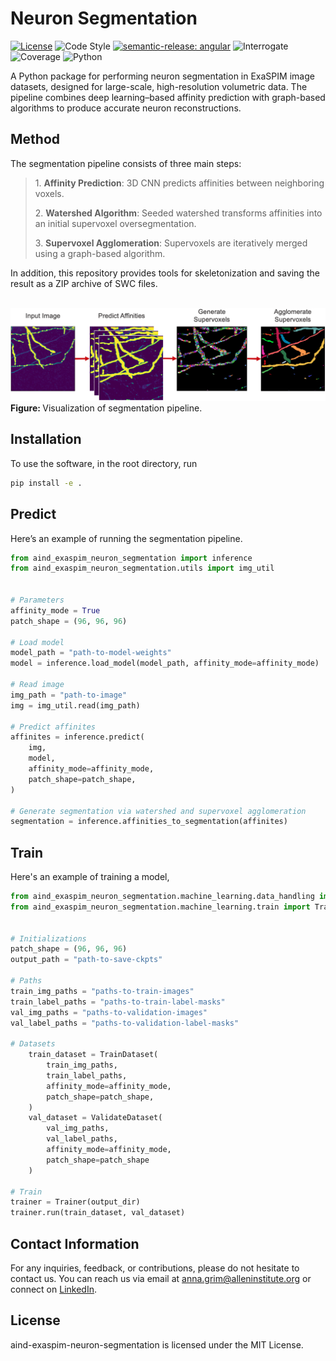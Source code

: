 # Neuron Segmentation

[![License](https://img.shields.io/badge/license-MIT-brightgreen)](LICENSE)
![Code Style](https://img.shields.io/badge/code%20style-black-black)
[![semantic-release: angular](https://img.shields.io/badge/semantic--release-angular-e10079?logo=semantic-release)](https://github.com/semantic-release/semantic-release)
![Interrogate](https://img.shields.io/badge/interrogate-100.0%25-brightgreen)
![Coverage](https://img.shields.io/badge/coverage-100%25-brightgreen?logo=codecov)
![Python](https://img.shields.io/badge/python->=3.10-blue?logo=python)

A Python package for performing neuron segmentation in ExaSPIM image datasets, designed for large-scale, high-resolution volumetric data. The pipeline combines deep learning–based affinity prediction with graph-based algorithms to produce accurate neuron reconstructions.


## Method

The segmentation pipeline consists of three main steps:

<blockquote>
  <p>1. <strong>Affinity Prediction</strong>: 3D CNN predicts affinities between neighboring voxels.</p>
  <p>2. <strong>Watershed Algorithm</strong>: Seeded watershed transforms affinities into an initial supervoxel oversegmentation.</p>
  <p>3. <strong>Supervoxel Agglomeration</strong>: Supervoxels are iteratively merged using a graph-based algorithm.</p>
</blockquote>

In addition, this repository provides tools for skeletonization and saving the result as a ZIP archive of SWC files.
<br>
<br>

<p>
  <img src="imgs/pipeline.png" width="850" alt="pipeline">
  <br>
  <b> Figure: </b>Visualization of segmentation pipeline.
</p>

## Installation
To use the software, in the root directory, run
```bash
pip install -e .
```

## Predict

Here’s an example of running the segmentation pipeline.

```python
from aind_exaspim_neuron_segmentation import inference
from aind_exaspim_neuron_segmentation.utils import img_util


# Parameters
affinity_mode = True
patch_shape = (96, 96, 96)

# Load model
model_path = "path-to-model-weights"
model = inference.load_model(model_path, affinity_mode=affinity_mode)

# Read image
img_path = "path-to-image"
img = img_util.read(img_path)

# Predict affinites
affinites = inference.predict(
    img,
    model,
    affinity_mode=affinity_mode,
    patch_shape=patch_shape,
)

# Generate segmentation via watershed and supervoxel agglomeration
segmentation = inference.affinities_to_segmentation(affinites)
```

## Train
Here's an example of training a model,

```python
from aind_exaspim_neuron_segmentation.machine_learning.data_handling import TrainDataset, ValidateDataset
from aind_exaspim_neuron_segmentation.machine_learning.train import Trainer


# Initializations
patch_shape = (96, 96, 96)
output_path = "path-to-save-ckpts"

# Paths
train_img_paths = "paths-to-train-images"
train_label_paths = "paths-to-train-label-masks"
val_img_paths = "paths-to-validation-images"
val_label_paths = "paths-to-validation-label-masks"

# Datasets
    train_dataset = TrainDataset(
        train_img_paths,
        train_label_paths,
        affinity_mode=affinity_mode,
        patch_shape=patch_shape,
    )
    val_dataset = ValidateDataset(
        val_img_paths,
        val_label_paths,
        affinity_mode=affinity_mode,
        patch_shape=patch_shape
    )

# Train
trainer = Trainer(output_dir)
trainer.run(train_dataset, val_dataset)
```

## Contact Information
For any inquiries, feedback, or contributions, please do not hesitate to contact us. You can reach us via email at anna.grim@alleninstitute.org or connect on [LinkedIn](https://www.linkedin.com/in/anna-m-grim/).

## License
aind-exaspim-neuron-segmentation is licensed under the MIT License.
